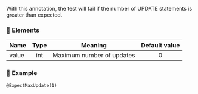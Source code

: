 With this annotation, the test will fail if the number of UPDATE statements is greater than expected. 
### :wrench: Elements 
|Name      |Type | Meaning                   | Default value  |
| -------- |:---:|:-------------------------:|:--------------:|
| value    | int |Maximum number of updates  |        0       |

### :mag_right: Example
    @ExpectMaxUpdate(1)